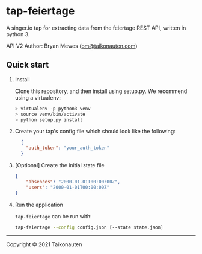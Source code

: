 # tap-feiertage

A singer.io tap for extracting data from the feiertage REST API, written in python 3.

API V2 Author: Bryan Mewes (bm@taikonauten.com)

## Quick start

1. Install

    Clone this repository, and then install using setup.py. We recommend using a virtualenv:

    ```bash
    > virtualenv -p python3 venv
    > source venv/bin/activate
    > python setup.py install
    ```

2. Create your tap's config file which should look like the following:

    ```json
      {
        "auth_token": "your_auth_token"
      }
    ```

3. [Optional] Create the initial state file

    ```json
    {
        "absences": "2000-01-01T00:00:00Z",
        "users": "2000-01-01T00:00:00Z"
    }
    ```

4. Run the application

    `tap-feiertage` can be run with:

    ```bash
    tap-feiertage --config config.json [--state state.json]
    ```

---

Copyright &copy; 2021 Taikonauten
